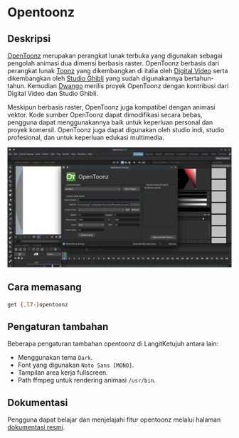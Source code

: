 # Opentoonz

## Deskripsi

[OpenToonz] merupakan perangkat lunak terbuka yang digunakan sebagai pengolah animasi dua dimensi berbasis raster. OpenToonz berbasis dari perangkat lunak [Toonz] yang dikembangkan di italia oleh [Digital Video] serta dikembangkan oleh [Studio Ghibli] yang sudah digunakannya bertahun-tahun. Kemudian [Dwango] merilis proyek OpenToonz dengan kontribusi dari Digital Video dan Studio Ghibli.

Meskipun berbasis raster, OpenToonz juga kompatibel dengan animasi vektor. Kode sumber OpenToonz dapat dimodifikasi secara bebas, pengguna dapat menggunakannya baik untuk keperluan personal dan proyek komersil. OpenToonz juga dapat digunakan oleh studio indi, studio profesional, dan untuk keperluan edukasi multimedia.

![OpenToonz LangitKetujuh OS](../../media/image/opentoonz-langitketujuh-id.webp)

## Cara memasang

```sh
get {,l7-}opentoonz
```

## Pengaturan tambahan

Beberapa pengaturan tambahan opentoonz di LangitKetujuh antara lain:
- Menggunakan tema `Dark`.
- Font yang digunakan `Noto Sans [MONO]`.
- Tampilan area kerja fullscreen.
- Path ffmpeg untuk rendering animasi `/usr/bin`.

## Dokumentasi

Pengguna dapat belajar dan menjelajahi fitur opentoonz melalui halaman [dokumentasi resmi].

[OpenToonz]:https://opentoonz.github.io/e/
[Toonz]:http://www.toonz.com/
[Studio Ghibli]:https://www.ghibli.jp/
[Digital Video]:https://www.digitalvideo.biz
[Dwango]:http://dwango.co.jp/english/
[dokumentasi resmi]:https://opentoonz.readthedocs.io/en/latest
